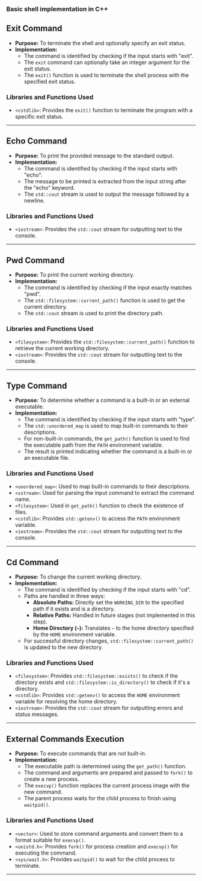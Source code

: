 ### Basic shell implementation in C++

## Exit Command

- **Purpose:** To terminate the shell and optionally specify an exit status.
- **Implementation:** 
  - The command is identified by checking if the input starts with "exit".
  - The `exit` command can optionally take an integer argument for the exit status.
  - The `exit()` function is used to terminate the shell process with the specified exit status.

### Libraries and Functions Used
- `<cstdlib>`: Provides the `exit()` function to terminate the program with a specific exit status.

---

## Echo Command


- **Purpose:** To print the provided message to the standard output.
- **Implementation:** 
  - The command is identified by checking if the input starts with "echo".
  - The message to be printed is extracted from the input string after the "echo" keyword.
  - The `std::cout` stream is used to output the message followed by a newline.

### Libraries and Functions Used
- `<iostream>`: Provides the `std::cout` stream for outputting text to the console.

---

## Pwd Command


- **Purpose:** To print the current working directory.
- **Implementation:** 
  - The command is identified by checking if the input exactly matches "pwd".
  - The `std::filesystem::current_path()` function is used to get the current directory.
  - The `std::cout` stream is used to print the directory path.

### Libraries and Functions Used
- `<filesystem>`: Provides the `std::filesystem::current_path()` function to retrieve the current working directory.
- `<iostream>`: Provides the `std::cout` stream for outputting text to the console.

---

## Type Command


- **Purpose:** To determine whether a command is a built-in or an external executable.
- **Implementation:** 
  - The command is identified by checking if the input starts with "type".
  - The `std::unordered_map` is used to map built-in commands to their descriptions.
  - For non-built-in commands, the `get_path()` function is used to find the executable path from the `PATH` environment variable.
  - The result is printed indicating whether the command is a built-in or an executable file.

### Libraries and Functions Used
- `<unordered_map>`: Used to map built-in commands to their descriptions.
- `<sstream>`: Used for parsing the input command to extract the command name.
- `<filesystem>`: Used in `get_path()` function to check the existence of files.
- `<cstdlib>`: Provides `std::getenv()` to access the `PATH` environment variable.
- `<iostream>`: Provides the `std::cout` stream for outputting text to the console.

---

## Cd Command


- **Purpose:** To change the current working directory.
- **Implementation:** 
  - The command is identified by checking if the input starts with "cd".
  - Paths are handled in three ways:
    - **Absolute Paths:** Directly set the `WORKING_DIR` to the specified path if it exists and is a directory.
    - **Relative Paths:** Handled in future stages (not implemented in this step).
    - **Home Directory (`~`):** Translates `~` to the home directory specified by the `HOME` environment variable.
  - For successful directory changes, `std::filesystem::current_path()` is updated to the new directory.

### Libraries and Functions Used
- `<filesystem>`: Provides `std::filesystem::exists()` to check if the directory exists and `std::filesystem::is_directory()` to check if it's a directory.
- `<cstdlib>`: Provides `std::getenv()` to access the `HOME` environment variable for resolving the home directory.
- `<iostream>`: Provides the `std::cout` stream for outputting errors and status messages.

---

## External Commands Execution


- **Purpose:** To execute commands that are not built-in.
- **Implementation:** 
  - The executable path is determined using the `get_path()` function.
  - The command and arguments are prepared and passed to `fork()` to create a new process.
  - The `execvp()` function replaces the current process image with the new command.
  - The parent process waits for the child process to finish using `waitpid()`.

### Libraries and Functions Used
- `<vector>`: Used to store command arguments and convert them to a format suitable for `execvp()`.
- `<unistd.h>`: Provides `fork()` for process creation and `execvp()` for executing the command.
- `<sys/wait.h>`: Provides `waitpid()` to wait for the child process to terminate.

---
